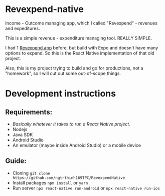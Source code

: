 <!-- @format -->

# Revexpend-native

Income - Outcome managing app, which I called "Revexpend" - revenues and expeditures.

This is a simple revenue - expenditure managing tool. REALLY SIMPLE.

I had 1 [Revexpend app](https://github.com/ngtrthinh169TPC/revexpend) before, but build with Expo and doesn't have many options to expand. So this is the React Native implementation of that old project.

Also, this is my project trying to build and go for productions, not a "homework", so I will cut out some out-of-scope things.

# Development instructions

## Requirements:

- _Basically whatever it takes to run a React Native project._
- Nodejs
- Java SDK
- Android Studio
- An emulator (maybe inside Android Studio) or a mobile device

## Guide:

- Cloning
  `git clone https://github.com/ngtrthinh169TPC/RevexpendNative`
- Install packages
  `npm install` or `yarn`
- Run server
  `npx react-native run-android` or `npx react-native run-ios`
